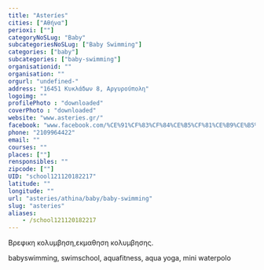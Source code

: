 ```yaml
---
title: "Asteríes"
cities: ["Αθήνα"]
perioxi: [""]
categoryNoSLug: "Baby"
subcategoriesNoSLug: ["Baby Swimming"]
categories: ["baby"]
subcategories: ["baby-swimming"]
organisationid: ""
organisation: ""
orgurl: "undefined-"
address: "16451 Κυκλάδων 8, Αργυρούπολη"
logoimg: ""
profilePhoto : "downloaded"
coverPhoto : "downloaded"
website: "www.asteries.gr/"
facebook: "www.facebook.com/%CE%91%CF%83%CF%84%CE%B5%CF%81%CE%B9%CE%B5%CF%82/603521139752501"
phone: "2109964422"
email: ""
courses: ""
places: [""]
rensponsibles: ""
zipcode: [""]
UID: "school121120182217"
latitude: ""
longitude: ""
url: "asteries/athina/baby/baby-swimming"
slug: "asteries"
aliases:
    - /school121120182217
---
```



Βρεφικη κολυμβηση,εκμαθηση κολυμβησης.

babyswimming, swimschool, aquafitness, aqua yoga, mini waterpolo